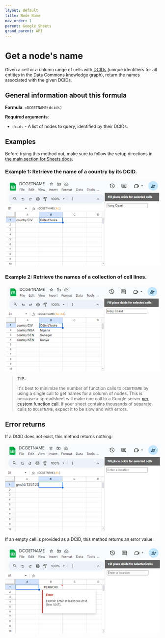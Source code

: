 ```yaml
---
layout: default
title: Node Name
nav_order: 1
parent: Google Sheets
grand_parent: API
---
```


# Get a node's name

Given a cell or a column range of cells with [DCIDs](/glossary.html#dcid) (unique identifiers for all entities in the Data Commons knowledge graph), return the names associated with the given DCIDs.

## General information about this formula

**Formula**: `=DCGETNAME(dcids)`

**Required arguments**:

* `dcids` - A list of nodes to query, identified by their DCIDs.

## Examples

Before trying this method out, make sure to follow the setup directions in [the main section for Sheets docs](/api/sheets/index.html).

### Example 1: Retrieve the name of a country by its DCID.

![](../../assets/images/sheets/sheets_get_name_cote_d_ivoire_cropped.png)

### Example 2: Retrieve the names of a collection of cell lines.

![](../../assets/images/sheets/sheets_get_name_cell_lines_cropped.png)

> **TIP:**
> 
> It's best to minimize the number of function calls to `DCGETNAME` by using a single call to get names for a column of nodes. This is because a spreadsheet will make one call to a Google server [per custom function call](https://developers.google.com/apps-script/guides/sheets/functions#optimization). If your sheet contains thousands of separate calls to `DCGETNAME`, expect it to be slow and with errors.

## Error returns

If a DCID does not exist, this method returns nothing:

![](../../assets/images/sheets/sheets_get_name_wrong_dcid_cropped.png)

If an empty cell is provided as a DCID, this method returns an error value:

![](../../assets/images/sheets/sheets_get_name_no_input_cropped.png)

